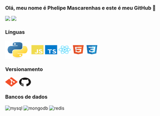### Olá, meu nome é Phelipe Mascarenhas e este é meu **GitHub** 🖖

<div>
  <img height="180em" src="https://github-readme-stats-sigma-five.vercel.app/api?username=phmasc&show_icons=true&theme=default&include_all_commits=true&count_private=true"/>
  <img height="180em" src="https://github-readme-stats-sigma-five.vercel.app/api/top-langs/?username=phmasc&layout=compact"/>
</div>

### Línguas

<div style="display: inline_block">
  <img align="center" alt="python" height="60" width="80" src="https://raw.githubusercontent.com/devicons/devicon/master/icons/python/python-original.svg ">
  <img align="center" alt="javascript" height="30" width="40" src="https://raw.githubusercontent.com/devicons/devicon/master/icons/javascript/javascript-plain.svg ">
  <img align="center" alt="typescript" height="30" width="40" src="https://raw.githubusercontent.com/devicons/devicon/master/icons/typescript/typescript-plain.svg ">
  <img align="center" alt="react" height="30" width="40" src="https://raw.githubusercontent.com/devicons/devicon/master/icons/react/react-original.svg ">
  <img align="center" alt="html5" height="30" width="40" src="https://raw.githubusercontent.com/devicons/devicon/master/icons/html5/html5-original.svg ">
  <img align="center" alt="css" height="30" width="40" src="https://raw.githubusercontent.com/devicons/devicon/master/icons/css3/css3-original.svg ">
</div>

### Versionamento

<div style="display: inline_block">
  <img align="center" alt="git" height="30" width="40" src="https://raw.githubusercontent.com/devicons/devicon/master/icons/git/git-original.svg ">
  <img align="center" alt="github" height="30" width="40" src="https://raw.githubusercontent.com/devicons/devicon/master/icons/github/github-original.svg ">
</div>

### Bancos de dados

<div style="display: inline_block">
  <img align="center" alt="mysql" height="30" width="40" src="https://raw.githubusercontent.com/devicons/devicon/master/icons/mysql/mysql-plain-wordmark .svg">
  <img align="center" alt="mongodb" height="30" width="40" src="https://raw.githubusercontent.com/devicons/devicon/master/icons/mongodb/mongodb-plain-wordmark .svg">
  <img align="center" alt="redis" height="30" width="40" src="https://raw.githubusercontent.com/devicons/devicon/master/icons/redis/redis-plain-wordmark .svg">
</div>

<!--
**phmasc/phmasc** is a ✨ _special_ ✨ repository because its `README.md` (this file) appears on your GitHub profile.

Here are some ideas to get you started:

- 🔭 I’m currently working on ...
- 🌱 I’m currently learning ...
- 👯 I’m looking to collaborate on ...
- 🤔 I’m looking for help with ...
- 💬 Ask me about ...
- 📫 How to reach me: ...
- 😄 Pronouns: ...
- ⚡ Fun fact: ...
-->
